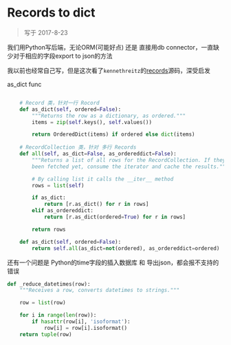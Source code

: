 # Records to dict

> 写于 2017-8-23

我们用Python写后端，无论ORM(可能好点) 还是 直接用db connector，一直缺少对于相应的字段export to json的方法

我以前也经常自己写，但是这次看了`kennethreitz`的[records](https://github.com/kennethreitz/records/blob/master/records.py)源码，深受启发


as_dict func

```python

    # Record 类，针对一行 Rocord
    def as_dict(self, ordered=False):
        """Returns the row as a dictionary, as ordered."""
        items = zip(self.keys(), self.values())

        return OrderedDict(items) if ordered else dict(items)
        
    # RecordCollection 类，针对 多行 Records
    def all(self, as_dict=False, as_ordereddict=False):
        """Returns a list of all rows for the RecordCollection. If they haven't
        been fetched yet, consume the iterator and cache the results."""

        # By calling list it calls the __iter__ method
        rows = list(self)

        if as_dict:
            return [r.as_dict() for r in rows]
        elif as_ordereddict:
            return [r.as_dict(ordered=True) for r in rows]

        return rows

    def as_dict(self, ordered=False):
        return self.all(as_dict=not(ordered), as_ordereddict=ordered)
```

还有一个问题是 Python的time字段的插入数据库 和 导出json，都会报不支持的错误

```python
def _reduce_datetimes(row):
    """Receives a row, converts datetimes to strings."""

    row = list(row)

    for i in range(len(row)):
        if hasattr(row[i], 'isoformat'):
            row[i] = row[i].isoformat()
    return tuple(row)
```
